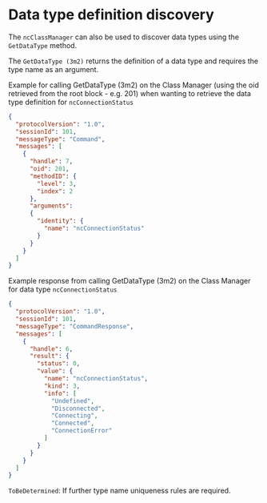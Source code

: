# Data type definition discovery

The `ncClassManager` can also be used to discover data types using the `GetDataType` method.

The `GetDataType (3m2)` returns the definition of a data type and requires the type name as an argument.

Example for calling GetDataType (3m2) on the Class Manager (using the oid retrieved from the root block - e.g. 201) when wanting to retrieve the data type definition for `ncConnectionStatus`

```json
{
  "protocolVersion": "1.0",
  "sessionId": 101,
  "messageType": "Command",
  "messages": [
    {
      "handle": 7,
      "oid": 201,
      "methodID": {
        "level": 3,
        "index": 2
      },
      "arguments":
      {
        "identity": {
          "name": "ncConnectionStatus"
        }
      }
    }
  ]
}
```

Example response from calling GetDataType (3m2) on the Class Manager for data type `ncConnectionStatus`

```json
{
  "protocolVersion": "1.0",
  "sessionId": 101,
  "messageType": "CommandResponse",
  "messages": [
    {
      "handle": 6,
      "result": {
        "status": 0,
        "value": {
          "name": "ncConnectionStatus",
          "kind": 3,
          "info": [
            "Undefined",
            "Disconnected",
            "Connecting",
            "Connected",
            "ConnectionError"
          ]
        }
      }
    }
  ]
}
```

`ToBeDetermined`: If further type name uniqueness rules are required.
